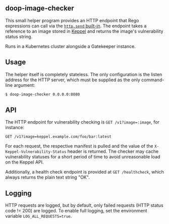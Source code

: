 ## doop-image-checker

This small helper program provides an HTTP endpoint that Rego expressions can call via the
[`http.send` built-in](https://www.openpolicyagent.org/docs/latest/policy-reference/#http).
The endpoint takes a reference to an image stored in [Keppel](https://github.com/sapcc/keppel)
and returns the image's vulnerability status string.

Runs in a Kubernetes cluster alongside a Gatekeeper instance.

## Usage

The helper itself is completely stateless. The only configuration is the listen
address for the HTTP server, which must be supplied as the only command-line
argument:

```bash
$ doop-image-checker 0.0.0.0:8080
```

## API

The HTTP endpoint for vulnerability checking is `GET /v1?image=:image`, for instance:

```
GET /v1?image=keppel.example.com/foo/bar:latest
```

For each request, the respective manifest is pulled and the value of the
`X-Keppel-Vulnerability-Status` header is returned. The checker may cache
vulnerability statuses for a short period of time to avoid unreasonable load on
the Keppel API.

Additionally, a health check endpoint is provided at `GET /healthcheck`, which
always returns the plain text string "OK".

## Logging

HTTP requests are logged, but by default, only failed requests (HTTP status code
!= 200) are logged. To enable full logging, set the environment variable
`LOG_ALL_REQUESTS=true`.

